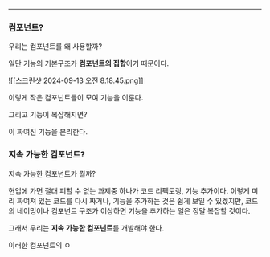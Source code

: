 
---

### 컴포넌트?

우리는 컴포넌트를 왜 사용할까?

일단 기능의 기본구조가 **컴포넌트의 집합**이기 때문이다.

![[스크린샷 2024-09-13 오전 8.18.45.png]]

이렇게 작은 컴포넌트들이 모여 기능을 이룬다.

그리고 기능이 복잡해지면?

이 짜여진 기능을 분리한다.

### 지속 가능한 컴포넌트?

지속 가능한 컴포넌트가 뭘까?

현업에 가면 절대 피할 수 없는 과제중 하나가 코드 리펙토링, 기능 추가이다.
이렇게 미리 짜여져 있는 코드를 다시 짜거나, 기능을 추가하는 것은 쉽게 보일 수 있겠지만, 코드의 네이밍이나 컴포넌트 구조가 이상하면 기능을 추가하는 일은 정말 복잡할 것이다.

그래서 우리는 **지속 가능한 컴포넌트**를 개발해야 한다.

이러한 컴포넌트의 ㅇ
